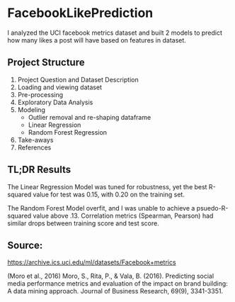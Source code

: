 # FacebookLikePrediction
I analyzed the UCI facebook metrics dataset and built 2 models to predict how many likes a post will have based on features in dataset.

## Project Structure
1. Project Question and Dataset Description
2. Loading and viewing dataset
3. Pre-processing
4. Exploratory Data Analysis
5. Modeling 
    - Outlier removal and re-shaping dataframe
    - Linear Regression
    - Random Forest Regression
6. Take-aways
7. References

## TL;DR Results
The Linear Regression Model was tuned for robustness, yet the best R-squared value for test was 0.15, with 0.20 on the training set. 

The Random Forest Model overfit, and I was unable to achieve a psuedo-R-squared value above .13. Correlation metrics (Spearman, Pearson) had similar drops between training score and test score. 

## Source:
https://archive.ics.uci.edu/ml/datasets/Facebook+metrics

(Moro et al., 2016) Moro, S., Rita, P., & Vala, B. (2016). Predicting social media performance metrics and evaluation of the impact on brand building: A data mining approach. Journal of Business Research, 69(9), 3341-3351. 
